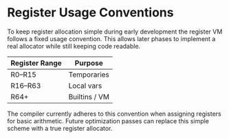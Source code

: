 # Register Usage Conventions

To keep register allocation simple during early development the register VM follows
a fixed usage convention. This allows later phases to implement a real allocator
while still keeping code readable.

| Register Range | Purpose        |
| -------------- | -------------- |
| R0–R15        | Temporaries    |
| R16–R63       | Local vars     |
| R64+           | Builtins / VM  |

The compiler currently adheres to this convention when assigning registers for
basic arithmetic. Future optimization passes can replace this simple scheme with
a true register allocator.
